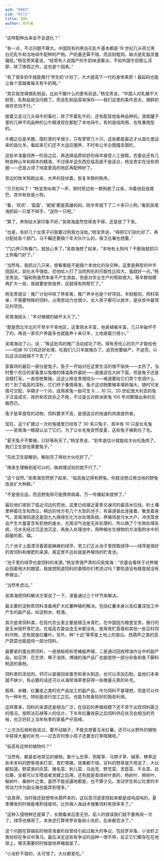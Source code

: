 ```yaml
---
aid: "0003"
zid: "0172"
title: 饲料
author: 吹牛者
---
```


“这样配种出来会不会退化？”

“有一点，不过问题不算大。中国现有的黑白花乳牛基本都是 19 世纪几头荷兰黑白花乳牛和当地母牛配种的产物。产奶量还算不错，而且耐粗饲。缺点是乳脂含量偏低。”杨宝贵笑着说，“经常有人说国产的牛奶味道寡淡，不如外国牛奶那么淳厚，除了掺假之外，这也是个因素。”

“有了很多奶牛就能推行‘学生奶’计划了，大大提高下一代的身体素质！最起码也能让每个穿越者每天有牛奶喝。”

“其实我觉得搞乳制品，比如干酪什么的更有前途。”杨宝贵说，“中国人对乳糖不大耐受，乳制品就没问题了。而且乳制品容易保存——我们这里的条件恶劣，搞鲜奶保存恐怕不行。”

接着又走过几头母牛的畜栏，除了怀着乳牛的，还有配其他各种品种的。液氮罐子里的几种不同品种的公牛精液现在都配了本地母牛。有的是纯肉用，也有兼用型的。

牛棚之后是羊圈，围栏里的羊很少，只有寥寥几十只。这些都是最近才从昌化堡运来的昌化羊。看起来它们还不大适应圈养，不时有公羊企图撞击围栏。

这些羊准备饲养一阶段之后，再选择品质较好的母羊接受人工授精，农委会还有几种良种山羊和绵羊的精液。不过绵羊这东西在临高是不是适合，杨宝贵实在没有把握——还是占领了纬度更高的地区再配种好了。

旁边的牧羊狗跑出来，大声的狂吠着，恢复羊群的秩序。

“贝贝别叫了！”杨宝贵吆喝了一声，顿时旁边有一群狗跑了过来，冲着他狂摇尾巴，其中有些是小狗。

“看，‘欢欢’、‘盈盈’、‘妮妮’都是英雄妈妈。刚半年就下了二十多只小狗。”看到吴南海抓起一只爱不释手，“送你一只吧。”

“算了，养狗给大家印象不好。”吴南海虽然觉得舍不得，还是放了下来。

“也是，有好几个女孩子问我要过狗我也没给。”杨宝贵说，“得把它们驯化好了，再分配给各个部门。马千瞩还要搞个军犬队什么的，保卫总署也想要。”

“门口养只狗看门，就放心多了。”吴南海想了起来，“本地有土狗吗？干脆我就抓只土狗看门好了。”

“当然有。我抓过几只来，想看看能不能搞个本地化的杂交种。这里是典型的中华田园犬，驯化水平很低，恐怕给人打了当肉狗吃的可能性比较大。猫就好一点。”杨宝贵说，“猫和狗虽然本身不产生效益，但是对农业生产的帮助很大。等羊群规模再扩大一些，我就要安排放养，这就得有狗帮忙了。”

杨宝贵提议：推广计划中除了养家禽，推广养羊也是个好项目。羊耐粗饲，照料简单，不需要特殊的饲料，占用劳动力也很少。女人孩子都可以放羊，是扶贫中最常见的项目。

吴南海摇头：“羊对植被的破坏太大了。”

“那是西北华北的干旱半干旱地区，这里雨水丰富，地表植被丰富，几只羊破坏不了的。再说一家农户养最多也就能养十来只羊，土地承载力很小。”

吴南海动了心，说：“等这批鸡的推广活动成功了吧。得有责任心的农户才能给他——吃掉 10 只鸡还好处理，吃我们几只羊就难办了。追究他要破产，不追究，以后这活动就搞不下去了。”

家畜场的最后一部分是兔子。兔子一开始对在这里生活的很不愉快——太热了。当时整个农庄的家畜里以兔楼的降温条件最好——直接造在大树下面，但是兔子还是没精打采，一直拒绝繁殖，这这让杨宝贵很挠头——难道要给它们弄个空调什么的？到了临高的深秋，它们终于春情萌发。兔子这动物繁殖率堪称强大，随时可发情可交配，孕期才一个月，成熟家兔一胎可生 6……10 只。20 世纪澳大利亚的兔子泛滥成灾，政府和农民杀之不绝，不过是五对欧洲家兔 100 年间繁殖出来的后裔而已。

兔子是草食性的动物，饲料要求不高，是很适合的快速的肉类提供者。

现在，这个扩建过一次的兔楼里已经有了 30 多只兔子，其中有 10 只是长毛兔——吴南海一眼就认出了它们，为了让长毛兔安然度夏，这些兔子被剃光了毛。

“夏天兔子不繁殖，只好等秋天了。”杨宝贵说，“到年底估计就能给大伙吃兔肉了。我们卫生部也需要兔子。”

“先给卫生部解剖，解剖完了再给大伙吃好了。”

“用来生理解剖是可以的，做病理试验的就不行了。”

“这个自然。”吴南海忽然想了起来，“临高我记得有野兔，你就没想过用当地的野兔改良扩大种群。”

“不是很合适。而且野兔带可能携带病毒，万一传播起来就惨了。”

最后他们来到了临近河边的荒地，这里已经接近夏季文澜河的最高水位线，砂土壤里种着花生和西瓜，稍远的地方有几个大型的池子，有渠道彼此连接着，散发着臭气。吴南海知道这是田九九搞得生化污水处理系统。养殖场是污水大户，冲洗笼舍会产生大量富含有机物的废水，光用沼气池是无非处理的，所以搞了个生物处理系统，污水先经过沉淀池沉淀，再放入处理池中，用种植水生植物的方法吸附水中的超量的氮、磷。

几个池子上面漂浮着密密麻麻的绿萍，劳工们正从池子里捞取绿萍——绿萍是很好的青饲料和堆肥的来源。离这里不远处就是养殖场的贮青池。

“池子里的绿萍也是饲料的来源。”杨宝贵很严肃的问吴南海：“农委会看样子对养殖业抱着很大的期望。我就想知道饲料的事情你们考虑过吗？要知道没有粮食就没有养殖业。”

“当然考虑过。”

吴南海把饲料解决方案说了一下，准备通过三个环节来解决。

最主要的淀粉质饲料准备用扩大红薯种植的解决。包括红薯本身以及红薯深加工中产生的副产品，如淀粉水、粉渣。

其次是青饲料类，在现代农业里主要是搞玉米青贮。在中国因为粮食宝贵，推行的是玉米秸秆青贮法。在临高农委会连玉米都没有，是用青贮苜蓿和其他一些豆科饲料作物，还有就是红薯叶。另外，种“十边”等零星土地上的南瓜、西葫芦之类的高产蔬菜也能提供一部分饲料。

最要紧的蛋白质饲料，一是搞蚯蚓和苍蝇蛆养殖，二是通过回收榨油作业中的副产品，如豆饼、花生饼、椰子油饼。博铺的海产品厂也能提供一部分杂鱼和鱼下脚料制造的鱼粉。

饲料里的添加剂，钙可以直接回收蛋壳和骨头制造，也可以添加石粉。盐他们本来就不缺少，有必要的话还可以从海带海草里获得一些微量元素的补充。

稻草、米糠、红薯皮之类的农产品加工的副产品，作为饲料不甚理想，但是可以作为一种补充，特别是进行加工之后，也能为牲畜较好的吸收利用。

这样算来，饲料的来源还是相当广泛，在目前的养殖规模下还不至于出现饲料匮乏的情况。按照法石禄等人的估计，下半年红薯收获之后饲料供应状况会相当的充裕，也正好赶上当年秋季的家畜产仔高峰。

“上次法石禄和我说过，要开动脑子，不能总想着玉米红薯。还可以从野外的植物中获得大量的补充——过去农村里小孩子还要去打草喂猪呢。”

“临高有这样的植物吗？”

“当然有。都是各地常见的植物。象什么俭草、狗尾草、马蹄子草、碱草、稗草这些禾本科的野草用来打浆、青贮喂猪，效果都不错。豆科的野草就不用说了，大伙都知道。野菜类的灰菜、猪毛菜、刺儿菜、马齿苋、野苋菜、苦苣菜、牛舌菜、拉拉藤，全都可以生喂或者发酵之后用。还有就是青绿树叶类的，杨树叶、柳树叶、榆树叶、桑树叶之类。虽然不能说遍地都是，也不算少见。发动学生和公社里的半劳动力作为副业搞也能弄到很多。”

“说真得，当时我还挺想带水葫芦来的，这玩意河道里捞起来都是成吨成吨的，夏季爆发的时候能堆积成堤坝。比你搞人海战术搜集饲料有效率多了。”

“这种入侵物种还是算了，长期看来后患无穷。前人的错误我们就不要再闹一次了。绿萍也够用了。本来还打算带罗非鱼和小龙虾。后来都否决了。”

这个问题在穿越前的物资准备阶段曾经引起过极大的争议，包括罗非鱼、小龙虾之类纷纷在争论中落马。最后决定这些有争议的品种一律不带，反正它们都存在在地球上，哪天需要的时候就地养殖就是了。

“小龙虾不错的，太可惜了。大伙都爱吃。”
